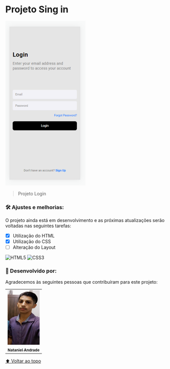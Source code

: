 # Projeto Sing in

<img src="./Screenshot-project-login.png" width="250px" alt="logo-yoga" >

> Projeto Login


### 🛠️ Ajustes e melhorias:

O projeto ainda está em desenvolvimento e as próximas atualizações serão voltadas nas seguintes tarefas:

- [x] Utilização do HTML
- [x] Utilização do CSS
- [ ] Alteração do Layout

![HTML5](https://img.shields.io/badge/HTML5-E34F26?style=for-the-badge&logo=html5&logoColor=white)
![CSS3](https://img.shields.io/badge/CSS3-1572B6?style=for-the-badge&logo=css3&logoColor=white)


### 🤝 Desenvolvido por:

Agradecemos às seguintes pessoas que contribuíram para este projeto:

<table>
  <tr>
    <td align="center">
      <a href="https://www.linkedin.com/in/jos%C3%A9-nataniel-4764a4224/">
        <img src="https://raw.githubusercontent.com/Niel-Andrade/Project-Who-am-i/Master/assets/niel.jpg" width="100px;" height="170" alt="Foto do Iuri Silva no GitHub"/><br>
        <sub>
          <b>Nataniel Andrade</b>
        </sub>
      </a>
  </tr>
</table>



[⬆ Voltar ao topo](#projeto-sing-in)<br>

 
